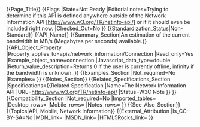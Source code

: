 {{Page_Title}}
{{Flags
|State=Not Ready
|Editorial notes=Trying to determine if this API is defined anywhere outside of the Network Information API [http://www.w3.org/TR/netinfo-api/] or if it should even be included right now. 
|Checked_Out=No
}}
{{Standardization_Status|Non-Standard}}
{{API_Name}}
{{Summary_Section|An estimation of the current bandwidth in MB/s (Megabytes per seconds) available.}}
{{API_Object_Property
|Property_applies_to=apis/network_information/Connection
|Read_only=Yes
|Example_object_name=connection
|Javascript_data_type=double
|Return_value_description=Returns 0 if the user is currently offline, infinity if the bandwidth is unknown.
}}
{{Examples_Section
|Not_required=No
|Examples=
}}
{{Notes_Section}}
{{Related_Specifications_Section
|Specifications={{Related Specification
|Name=The Network Information API
|URL=http://www.w3.org/TR/netinfo-api/
|Status=W3C Note
}}
}}
{{Compatibility_Section
|Not_required=No
|Imported_tables=
|Desktop_rows=
|Mobile_rows=
|Notes_rows=
}}
{{See_Also_Section}}
{{Topics|API, Mobile, Network Information}}
{{External_Attribution
|Is_CC-BY-SA=No
|MDN_link=
|MSDN_link=
|HTML5Rocks_link=
}}